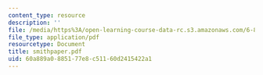 ```yaml
---
content_type: resource
description: ''
file: /media/https%3A/open-learning-course-data-rc.s3.amazonaws.com/6-871-knowledge-based-applications-systems-spring-2005/60a889a0885177e8c51160d2415422a1_smithpaper.pdf
file_type: application/pdf
resourcetype: Document
title: smithpaper.pdf
uid: 60a889a0-8851-77e8-c511-60d2415422a1
---
```

